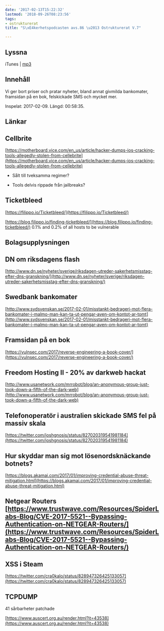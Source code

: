 ```yaml
---
date: '2017-02-13T15:22:32'
lastmod: '2018-09-26T08:23:56'
tags:
- ostrukturerat
title: "S\xE4kerhetspodcasten avs.86 \u2013 Ostrukturerat V.7"

---
```

## Lyssna

iTunes \| [mp3](http://traffic.libsyn.com/sakerhetspodcasten/Ostrukturerat_2017-02-09_mixdown.mp3)

## Innehåll

Vi ger bort priser och pratar nyheter, bland annat givmilda bankomater, framsidan
på en bok, felskickade SMS och mycket mer.

Inspelat: 2017-02-09. Längd: 00:58:35.

## Länkar

## Cellbrite

[https://motherboard.vice.com/en_us/article/hacker-dumps-ios-cracking-tools-allegedly-stolen-from-cellebrite](https://motherboard.vice.com/en_us/article/hacker-dumps-ios-cracking-tools-allegedly-stolen-from-cellebrite)

* Sålt till tveksamma regimer?

* Tools delvis rippade från jailbreaks?



## Ticketbleed

[https://filippo.io/Ticketbleed/](https://filippo.io/Ticketbleed/)

[https://blog.filippo.io/finding-ticketbleed/](https://blog.filippo.io/finding-ticketbleed/)  0.1% and 0.2% of all hosts to be vulnerable

## Bolagsupplysningen

## DN om riksdagens flash

[http://www.dn.se/nyheter/sverige/riksdagen-utreder-sakerhetsmisstag-efter-dns-granskning/](http://www.dn.se/nyheter/sverige/riksdagen-utreder-sakerhetsmisstag-efter-dns-granskning/)

## Swedbank bankomater

[http://www.sydsvenskan.se/2017-02-01/misstankt-bedrageri-mot-flera-bankomater-i-malmo-man-kan-ta-ut-pengar-aven-om-kontot-ar-tomt](http://www.sydsvenskan.se/2017-02-01/misstankt-bedrageri-mot-flera-bankomater-i-malmo-man-kan-ta-ut-pengar-aven-om-kontot-ar-tomt)

## Framsidan på en bok

[https://vulnsec.com/2017/reverse-engineering-a-book-cover/](https://vulnsec.com/2017/reverse-engineering-a-book-cover/)

## Freedom Hosting II - 20% av darkweb hackat

[http://www.usanetwork.com/mrrobot/blog/an-anonymous-group-just-took-down-a-fifth-of-the-dark-web](http://www.usanetwork.com/mrrobot/blog/an-anonymous-group-just-took-down-a-fifth-of-the-dark-web)

## Telefonoperatör i australien skickade SMS fel på massiv skala

[https://twitter.com/joshgnosis/status/827020319541981184](https://twitter.com/joshgnosis/status/827020319541981184)

## Hur skyddar man sig mot lösenordsknäckande botnets?

[https://blogs.akamai.com/2017/01/improving-credential-abuse-threat-mitigation.html](https://blogs.akamai.com/2017/01/improving-credential-abuse-threat-mitigation.html)

## Netgear Routers  [https://www.trustwave.com/Resources/SpiderLabs-Blog/CVE-2017-5521--Bypassing-Authentication-on-NETGEAR-Routers/](https://www.trustwave.com/Resources/SpiderLabs-Blog/CVE-2017-5521--Bypassing-Authentication-on-NETGEAR-Routers/)

## XSS i  Steam


[https://twitter.com/cra0kalo/status/828947326425133057](https://twitter.com/cra0kalo/status/828947326425133057)

## TCPDUMP
 41 sårbarheter patchade

[https://www.auscert.org.au/render.html?it=43538](https://www.auscert.org.au/render.html?it=43538)

